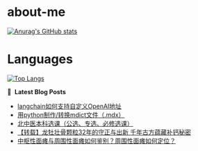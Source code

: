 # about-me
[![Anurag's GitHub stats](https://github-readme-stats.vercel.app/api?username=whitewatercn)](https://github.com/anuraghazra/github-readme-stats)

# Languages
[![Top Langs](https://github-readme-stats.vercel.app/api/top-langs/?username=whitewatercn)](https://github.com/anuraghazra/github-readme-stats)

📕 &nbsp;**Latest Blog Posts**
<!-- BLOG-POST-LIST:START -->
- [langchain如何支持自定义OpenAI地址](https://forum.beginner.center/t/topic/1140/1)
- [用python制作/转换mdict文件（.mdx）](https://forum.beginner.center/t/topic/1139/1)
- [北中医本科选课（公选、专选、必修选课）](https://forum.beginner.center/t/topic/1137/3)
- [【转载】龙牡壮骨颗粒32年的守正与出新 千年古方蕴藏补钙秘密](https://forum.beginner.center/t/topic/1136/1)
- [中枢性面瘫与周围性面瘫如何鉴别？周围性面瘫如何定位？](https://forum.beginner.center/t/topic/1135/1)
<!-- BLOG-POST-LIST:END -->
